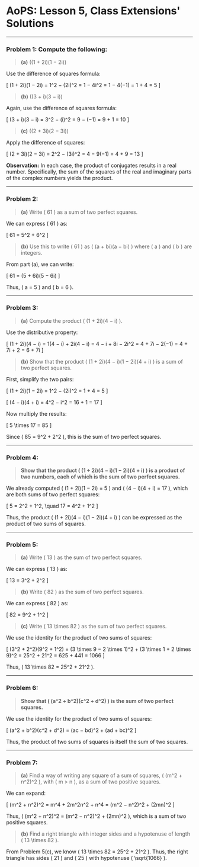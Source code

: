 # AoPS: Lesson 5, Class Extensions' Solutions

---

### **Problem 1**: Compute the following:

>**(a)** \((1 + 2i)(1 − 2i)\)

Use the difference of squares formula:

\[
(1 + 2i)(1 − 2i) = 1^2 − (2i)^2 = 1 − 4i^2 = 1 − 4(−1) = 1 + 4 = 5
\]

>**(b)** \((3 + i)(3 − i)\)

Again, use the difference of squares formula:

\[
(3 + i)(3 − i) = 3^2 − (i)^2 = 9 − (−1) = 9 + 1 = 10
\]

>**(c)** \((2 + 3i)(2 − 3i)\)

Apply the difference of squares:

\[
(2 + 3i)(2 − 3i) = 2^2 − (3i)^2 = 4 − 9(−1) = 4 + 9 = 13
\]

**Observation:** In each case, the product of conjugates results in a real number. Specifically, the sum of the squares of the real and imaginary parts of the complex numbers yields the product.

---

### **Problem 2**:

>**(a)** Write \( 61 \) as a sum of two perfect squares.

We can express \( 61 \) as:

\[
61 = 5^2 + 6^2
\]

>**(b)** Use this to write \( 61 \) as \( (a + bi)(a − bi) \) where \( a \) and \( b \) are integers.

From part (a), we can write:

\[
61 = (5 + 6i)(5 − 6i)
\]

Thus, \( a = 5 \) and \( b = 6 \).

---

### **Problem 3**:

>**(a)** Compute the product \( (1 + 2i)(4 − i) \).

Use the distributive property:

\[
(1 + 2i)(4 − i) = 1(4 − i) + 2i(4 − i) = 4 − i + 8i − 2i^2 = 4 + 7i − 2(−1) = 4 + 7i + 2 = 6 + 7i
\]

>**(b)** Show that the product \( (1 + 2i)(4 − i)(1 − 2i)(4 + i) \) is a sum of two perfect squares.

First, simplify the two pairs:

\[
(1 + 2i)(1 − 2i) = 1^2 − (2i)^2 = 1 + 4 = 5
\]

\[
(4 − i)(4 + i) = 4^2 − i^2 = 16 + 1 = 17
\]

Now multiply the results:

\[
5 \times 17 = 85
\]

Since \( 85 = 9^2 + 2^2 \), this is the sum of two perfect squares.

---

### **Problem 4**:

>**Show that the product \( (1 + 2i)(4 − i)(1 − 2i)(4 + i) \) is a product of two numbers, each of which is the sum of two perfect squares.**

We already computed \( (1 + 2i)(1 − 2i) = 5 \) and \( (4 − i)(4 + i) = 17 \), which are both sums of two perfect squares:

\[
5 = 2^2 + 1^2, \quad 17 = 4^2 + 1^2
\]

Thus, the product \( (1 + 2i)(4 − i)(1 − 2i)(4 + i) \) can be expressed as the product of two sums of squares.

---

### **Problem 5**:

>**(a)** Write \( 13 \) as the sum of two perfect squares.

We can express \( 13 \) as:

\[
13 = 3^2 + 2^2
\]

>**(b)** Write \( 82 \) as the sum of two perfect squares.

We can express \( 82 \) as:

\[
82 = 9^2 + 1^2
\]

>**(c)** Write \( 13 \times 82 \) as the sum of two perfect squares.

We use the identity for the product of two sums of squares:

\[
(3^2 + 2^2)(9^2 + 1^2) = (3 \times 9 − 2 \times 1)^2 + (3 \times 1 + 2 \times 9)^2 = 25^2 + 21^2 = 625 + 441 = 1066
\]

Thus, \( 13 \times 82 = 25^2 + 21^2 \).

---

### **Problem 6**:

>**Show that \( (a^2 + b^2)(c^2 + d^2) \) is the sum of two perfect squares.**

We use the identity for the product of two sums of squares:

\[
(a^2 + b^2)(c^2 + d^2) = (ac − bd)^2 + (ad + bc)^2
\]

Thus, the product of two sums of squares is itself the sum of two squares.

---

### **Problem 7**:

>**(a)** Find a way of writing any square of a sum of squares, \( (m^2 + n^2)^2 \), with \( m > n \), as a sum of two positive squares.

We can expand:

\[
(m^2 + n^2)^2 = m^4 + 2m^2n^2 + n^4 = (m^2 − n^2)^2 + (2mn)^2
\]

Thus, \( (m^2 + n^2)^2 = (m^2 − n^2)^2 + (2mn)^2 \), which is a sum of two positive squares.

>**(b)** Find a right triangle with integer sides and a hypotenuse of length \( 13 \times 82 \).

From Problem 5(c), we know \( 13 \times 82 = 25^2 + 21^2 \). Thus, the right triangle has sides \( 21 \) and \( 25 \) with hypotenuse \( \sqrt{1066} \).